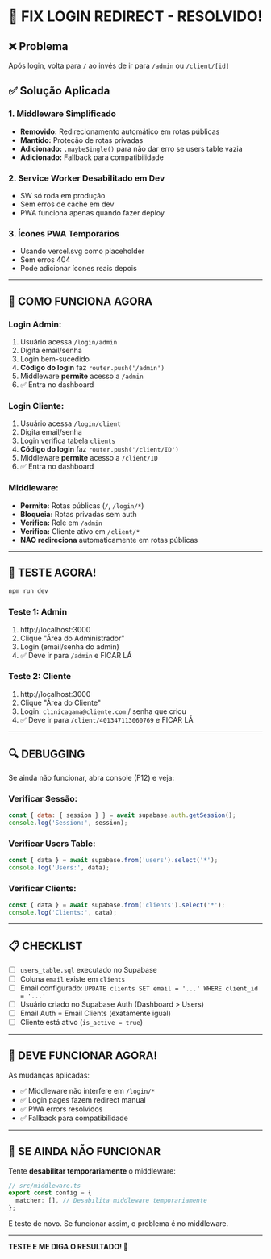 # 🔧 FIX LOGIN REDIRECT - RESOLVIDO!

## ❌ Problema

Após login, volta para `/` ao invés de ir para `/admin` ou `/client/[id]`

## ✅ Solução Aplicada

### 1. Middleware Simplificado
- **Removido:** Redirecionamento automático em rotas públicas
- **Mantido:** Proteção de rotas privadas
- **Adicionado:** `.maybeSingle()` para não dar erro se users table vazia
- **Adicionado:** Fallback para compatibilidade

### 2. Service Worker Desabilitado em Dev
- SW só roda em produção
- Sem erros de cache em dev
- PWA funciona apenas quando fazer deploy

### 3. Ícones PWA Temporários
- Usando vercel.svg como placeholder
- Sem erros 404
- Pode adicionar ícones reais depois

---

## 🎯 COMO FUNCIONA AGORA

### Login Admin:
1. Usuário acessa `/login/admin`
2. Digita email/senha
3. Login bem-sucedido
4. **Código do login** faz `router.push('/admin')`
5. Middleware **permite** acesso a `/admin`
6. ✅ Entra no dashboard

### Login Cliente:
1. Usuário acessa `/login/client`
2. Digita email/senha
3. Login verifica tabela `clients`
4. **Código do login** faz `router.push('/client/ID')`
5. Middleware **permite** acesso a `/client/ID`
6. ✅ Entra no dashboard

### Middleware:
- **Permite:** Rotas públicas (`/`, `/login/*`)
- **Bloqueia:** Rotas privadas sem auth
- **Verifica:** Role em `/admin`
- **Verifica:** Cliente ativo em `/client/*`
- **NÃO redireciona** automaticamente em rotas públicas

---

## 🚀 TESTE AGORA!

```bash
npm run dev
```

### Teste 1: Admin
1. http://localhost:3000
2. Clique "Área do Administrador"
3. Login (email/senha do admin)
4. ✅ Deve ir para `/admin` e FICAR LÁ

### Teste 2: Cliente  
1. http://localhost:3000
2. Clique "Área do Cliente"
3. Login: `clinicagama@cliente.com` / senha que criou
4. ✅ Deve ir para `/client/401347113060769` e FICAR LÁ

---

## 🔍 DEBUGGING

Se ainda não funcionar, abra console (F12) e veja:

### Verificar Sessão:
```javascript
const { data: { session } } = await supabase.auth.getSession();
console.log('Session:', session);
```

### Verificar Users Table:
```javascript
const { data } = await supabase.from('users').select('*');
console.log('Users:', data);
```

### Verificar Clients:
```javascript
const { data } = await supabase.from('clients').select('*');
console.log('Clients:', data);
```

---

## 📋 CHECKLIST

- [ ] `users_table.sql` executado no Supabase
- [ ] Coluna `email` existe em `clients`
- [ ] Email configurado: `UPDATE clients SET email = '...' WHERE client_id = '...'`
- [ ] Usuário criado no Supabase Auth (Dashboard > Users)
- [ ] Email Auth = Email Clients (exatamente igual)
- [ ] Cliente está ativo (`is_active = true`)

---

## 🎊 DEVE FUNCIONAR AGORA!

As mudanças aplicadas:
- ✅ Middleware não interfere em `/login/*`
- ✅ Login pages fazem redirect manual
- ✅ PWA errors resolvidos
- ✅ Fallback para compatibilidade

---

## 🚨 SE AINDA NÃO FUNCIONAR

Tente **desabilitar temporariamente** o middleware:

```typescript
// src/middleware.ts
export const config = {
  matcher: [], // Desabilita middleware temporariamente
};
```

E teste de novo. Se funcionar assim, o problema é no middleware.

---

**TESTE E ME DIGA O RESULTADO! 🚀**

